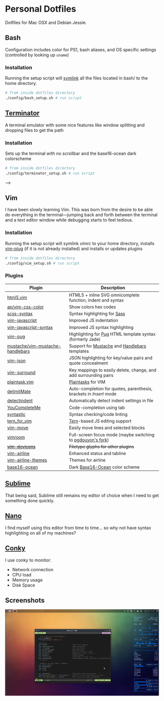 # Personal Dotfiles
Dotfiles for Mac OSX and Debian Jessie.

## Bash
Configuration includes color for PS1, bash aliases, and OS specific settings (controlled by looking up `uname`)

### Installation
Running the setup script will [symlink](https://en.wikipedia.org/wiki/Symbolic_link) all the files located in bash/ to the home directory.
```bash
# from inside dotfiles directory
./config/bash_setup.sh # run script
```

## [Terminator](http://gnometerminator.blogspot.com/p/introduction.html)
A terminal emulator with some nice features like window splitting and dropping files to get the path

### Installation
Sets up the terminal with no scrollbar and the base16-ocean dark colorscheme
```bash
# from inside dotfiles directory
./config/terminator_setup.sh # run script
```
-->
## Vim
I have been slowly learning Vim. This was born from the desire to be able do everything in the terminal—jumping back and forth between the terminal and a text editor window while debugging starts to feel tedious.

### Installation
Running the setup script will symlink _vimrc_ to your home directory, installs [vim-plug](https://github.com/junegunn/vim-plug) (if it is not already installed) and installs or updates plugins
```bash
# from inside dotfiles directory
./config/vim_setup.sh # run script
```

### Plugins
Plugin | Description
------ | -----------
[html5.vim](https://github.com/othree/html5.vim) | HTML5 + inline SVG omnicomplete function, indent and syntax
[ap/vim-css-color](http://github.com/skammer/vim-css-color) | Show colors hex codes
[scss-syntax](http://github.com/cakebaker/scss-syntax.vim) | Syntax highlighting for [Sass](http://sass-lang.com)
[vim-javascript](https://github.com/pangloss/vim-javascript) | Improved JS indentation
[vim-javascript-syntax](https://github.com/jelera/vim-javascript-syntax) | Improved JS syntax highlighting
[vim-pug](https://github.com/digitaltoad/vim-pug) | Highlighting for [Pug](http://jade-lang.com/) HTML template syntax (formerly Jade)
[mustache/vim-mustache-handlebars](https://github.com/mustache/vim-mustache-handlebars) | Support for [Mustache](http://mustache.github.io/) and [Handlebars](http://handlebarsjs.com/) templates
[vim-json](https://github.com/elzr/vim-json) | JSON highlighting for key/value pairs and quote concealment
[vim-surround](https://github.com/tpope/vim-surround) | Key mappings to easily delete, change, and add surrounding pairs
[plaintask.vim](https://github.com/elentok/plaintasks.vim) | [Plaintasks](https://github.com/aziz/PlainTasks) for VIM
[delimitMate](https://github.com/Raimondi/delimitMate) | Auto-completion for quotes, parenthesis, brackets in _Insert_ mode
[detectindent](https://github.com/ciaranm/detectindent) | Automatically detect indent settings in file
[YouCompleteMe](https://github.com/Valloric/YouCompleteMe) | Code-completion using tab
[syntastic](https://github.com/scrooloose/syntastic) | Syntax checking/code linting
[tern_for_vim](https://github.com/marijnh/tern_for_vim) | [Tern](http://ternjs.net/)-based JS editing support
[vim-move](https://github.com/matze/vim-move) | Easily move lines and selected blocks
[vimroom](https://github.com/mikewest/vimroom) | Full-screen focus mode (maybe switching to [pgdouyon's fork](https://github.com/pgdouyon/vimroom))
~~[vim-devicons](https://github.com/ryanoasis/vim-devicons)~~ | ~~Filetype glyphs for other plugins~~
[vim-airline](https://github.com/vim-airline/vim-airline) | Enhanced status and tabline
[vim-airline-themes](https://github.com/vim-airline/vim-airline-themes) | Themes for airline
[base16-ocean](https://github.com/chriskempson/base16-vim) | Dark [Base16-Ocean](http://chriskempson.github.io/base16/#ocean) color scheme

## [Sublime](http://www.sublimetext.com/)
That being said, Sublime still remains my editor of choice when I need to get something done quickly.

## [Nano](http://nano-editor.org/)
I find myself using this editor from time to time... so why not have syntax highlighting on all of my machines?

## [Conky](https://github.com/brndnmtthws/conky)
I use conky to monitor:
* Network connection
* CPU load
* Memory usage
* Disk Space

## Screenshots
![Screenshot of my Debian desktop with Conky and Vim Running](./img/debian_screenshot.png?raw=true)
